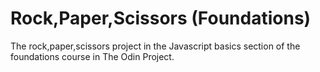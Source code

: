 # Rock,Paper,Scissors (Foundations)
The rock,paper,scissors project in the Javascript basics section of the foundations course in The Odin Project.
